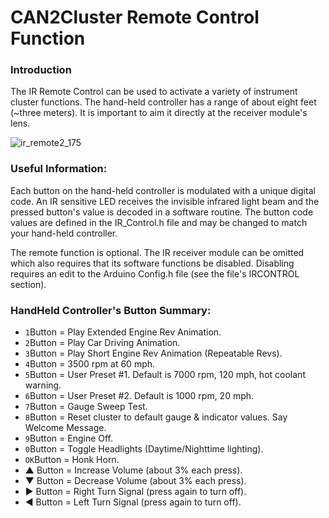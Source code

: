 # CAN2Cluster Remote Control Function
### Introduction
The IR Remote Control can be used to activate a variety of instrument cluster functions. The hand-held controller 
has a range of about eight feet (~three meters). It is important to aim it directly at the receiver module's lens.

![ir_remote2_175](https://user-images.githubusercontent.com/10354989/53042862-0ea6b800-343c-11e9-92e6-1884eb9415dc.jpg)

### Useful Information:  
Each button on the hand-held controller is modulated with a unique digital code. An IR sensitive LED receives the 
invisible infrared light beam and the pressed button's value is decoded in a software routine. The button code 
values are defined in the IR_Control.h file and may be changed to match your hand-held controller.

The remote function is optional. The IR receiver module can be omitted which also requires that its software functions 
be disabled. Disabling requires an edit to the Arduino Config.h file (see the file's IRCONTROL section).

### HandHeld Controller's Button Summary:  
- `1`Button = Play Extended Engine Rev Animation.  
- `2`Button = Play Car Driving Animation.  
- `3`Button = Play Short Engine Rev Animation (Repeatable Revs).  
- `4`Button = 3500 rpm at 60 mph.  
- `5`Button = User Preset #1. Default is 7000 rpm, 120 mph, hot coolant warning.  
- `6`Button = User Preset #2. Default is 1000 rpm, 20 mph.  
- `7`Button = Gauge Sweep Test.  
- `8`Button = Reset cluster to default gauge & indicator values. Say Welcome Message.  
- `9`Button = Engine Off.  
- `0`Button = Toggle Headlights (Daytime/Nighttime lighting).  
- `OK`Button = Honk Horn.  
- ▲ Button = Increase Volume (about 3% each press).  
- ▼ Button = Decrease Volume (about 3% each press).  
- ► Button = Right Turn Signal (press again to turn off).  
- ◄ Button = Left Turn Signal (press again to turn off).  
